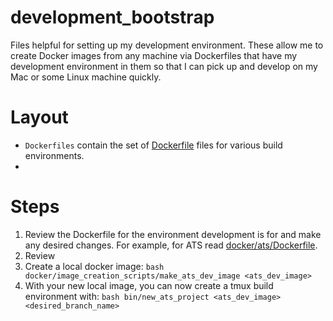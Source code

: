 # development_bootstrap
Files helpful for setting up my development environment. These allow me to
create Docker images from any machine via Dockerfiles that have my development
environment in them so that I can pick up and develop on my Mac or some Linux
machine quickly.

# Layout

* `Dockerfiles` contain the set of
  [Dockerfile](https://docs.docker.com/engine/reference/builder/) files for
  various build environments.
* 

# Steps

1. Review the Dockerfile for the environment development is for and make any
   desired changes. For example, for ATS read
   [docker/ats/Dockerfile](docker/ats/Dockerfile).
1. Review
1. Create a local docker image: `bash docker/image_creation_scripts/make_ats_dev_image <ats_dev_image>`
1. With your new local image, you can now create a tmux build environment with: `bash bin/new_ats_project <ats_dev_image> <desired_branch_name>`
